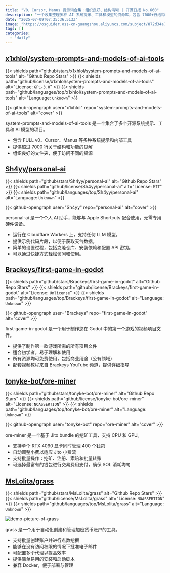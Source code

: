 ```yaml
---
title: "V0、Cursor、Manus 提示词合集：组织良好、结构清晰 | 开源日报 No.660"
description: "一个收集整理多种 AI 系统提示、工具和模型的资源库，包含 7000+行结构化代码和多种实用资源，采用 GPL-3.0 许可。"
date: "2025-07-09T07:35:36.513Z"
image: "https://osguider.oss-cn-guangzhou.aliyuncs.com/subject/872d34a76fa61d2455540438acb24ccd.png"
tags: []
categories:
  - "daily"
---
```


## [x1xhlol/system-prompts-and-models-of-ai-tools](https://github.com/x1xhlol/system-prompts-and-models-of-ai-tools)

{{< shields path="github/stars/x1xhlol/system-prompts-and-models-of-ai-tools" alt="Github Repo Stars" >}} {{< shields path="github/license/x1xhlol/system-prompts-and-models-of-ai-tools" alt="License: `GPL-3.0`" >}} {{< shields path="github/languages/top/x1xhlol/system-prompts-and-models-of-ai-tools" alt="Language: `Unknown`" >}}

{{< github-opengraph user="x1xhlol" repo="system-prompts-and-models-of-ai-tools" alt="cover" >}}

system-prompts-and-models-of-ai-tools 是一个集合了多个开源系统提示、工具和 AI 模型的项目。

- 包含 FULL v0、Cursor、Manus 等多种系统提示和内部工具
- 提供超过 7000 行关于结构和功能的见解
- 组织良好的文件夹，便于访问不同的资源
  
## [Sh4yy/personal-ai](https://github.com/Sh4yy/personal-ai)

{{< shields path="github/stars/Sh4yy/personal-ai" alt="Github Repo Stars" >}} {{< shields path="github/license/Sh4yy/personal-ai" alt="License: `MIT`" >}} {{< shields path="github/languages/top/Sh4yy/personal-ai" alt="Language: `Unknown`" >}}

{{< github-opengraph user="Sh4yy" repo="personal-ai" alt="cover" >}}

personal-ai 是一个个人 AI 助手，能够与 Apple Shortcuts 配合使用，无需专用硬件设备。

- 运行在 Cloudflare Workers 上，支持任何 LLM 模型。
- 提供示例代码片段，以便于获取天气数据。
- 简单的设置过程，包括克隆仓库、安装依赖和配置 API 密钥。
- 可以通过快捷方式轻松访问和使用。
  
## [Brackeys/first-game-in-godot](https://github.com/Brackeys/first-game-in-godot)

{{< shields path="github/stars/Brackeys/first-game-in-godot" alt="Github Repo Stars" >}} {{< shields path="github/license/Brackeys/first-game-in-godot" alt="License: `Unlicense`" >}} {{< shields path="github/languages/top/Brackeys/first-game-in-godot" alt="Language: `Unknown`" >}}

{{< github-opengraph user="Brackeys" repo="first-game-in-godot" alt="cover" >}}

first-game-in-godot 是一个用于制作您在 Godot 中的第一个游戏的视频项目文件。

- 提供了制作第一款游戏所需的所有项目文件
- 适合初学者，易于理解和使用
- 所有资源均可免费使用，包括商业用途（公有领域）
- 配套视频教程来自 Brackeys YouTube 频道，提供详细指导
  
## [tonyke-bot/ore-miner](https://github.com/tonyke-bot/ore-miner)

{{< shields path="github/stars/tonyke-bot/ore-miner" alt="Github Repo Stars" >}} {{< shields path="github/license/tonyke-bot/ore-miner" alt="License: `NOASSERTION`" >}} {{< shields path="github/languages/top/tonyke-bot/ore-miner" alt="Language: `Unknown`" >}}

{{< github-opengraph user="tonyke-bot" repo="ore-miner" alt="cover" >}}

ore-miner 是一个基于 Jito bundle 的挖矿工具，支持 CPU 和 GPU。

- 支持单个 RTX 4090 显卡同时管理 400 个钱包
- 自动调整小费以适应 Jito 小费流
- 支持批量操作：挖矿、注册、索赔和批量转账
- 可选择最富有的钱包进行交易费用支付，确保 SOL 消耗均匀
  
## [MsLolita/grass](https://github.com/MsLolita/grass)

{{< shields path="github/stars/MsLolita/grass" alt="Github Repo Stars" >}} {{< shields path="github/license/MsLolita/grass" alt="License: `NOASSERTION`" >}} {{< shields path="github/languages/top/MsLolita/grass" alt="Language: `Unknown`" >}}

![demo-picture-of-grass](https://static.osguider.com/subject/github/MsLolita/grass/677121396fc7064fb316d480360a11f7.png)

grass 是一个用于自动化创建和管理加密货币账户的工具。

- 支持批量创建账户并进行点数挖掘
- 能够在没有访问权限的情况下批准电子邮件
- 可配置多个代理以提高效率
- 提供简单易用的安装和启动脚本
- 兼容 Docker，便于部署与管理
  
